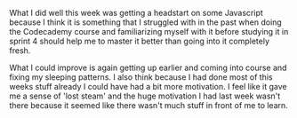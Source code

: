 What I did well this week was getting a headstart on some Javascript because I think it is something that I struggled with in the past when doing the Codecademy course and familiarizing myself with it before studying it in sprint 4 should help me to master it better than going into it completely fresh.

What I could improve is again getting up earlier and coming into course and fixing my sleeping patterns. I also think because I had done most of this weeks stuff already I could have had a bit more motivation. I feel like it gave me a sense of 'lost steam' and the huge motivation I had last week wasn't there because it seemed like there wasn't much stuff in front of me to learn. 
